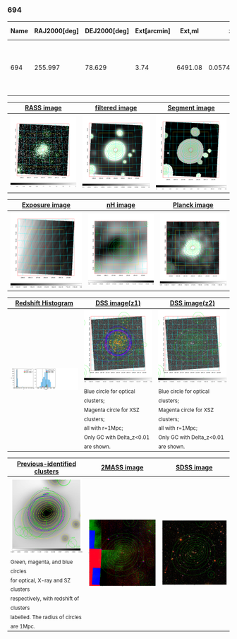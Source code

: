 <div STYLE="page-break-after: always;"></div>

### 694

|Name|RAJ2000[deg]|DEJ2000[deg] |Ext[arcmin]| Ext,ml | z | z_src| C|GC(XSZ,Delta_z<0.01)| GC(OPT,Delta_z<0.01)|GC| R_sig[arcmin] | R500[arcmin] | R500[Mpc]| CRsig[c/s] | CR500[c/s] |L500[1E44 erg/s]|F500[1E-12 erg/s/cm^2]| M500[1E14 Msun]|Tx[keV]|Cnt_sig|Beta|Rc[arcmin]|Comment|Alias|
|---|---|---|---|---|---|------|---|--------|---------|----------|---|---|---|---|---|---|---|---|---|---|---|---|---|---|
|694| 255.997| 78.629| 3.74| 6491.08| 0.0574(0.005)| z1, z_xsz| B| L03, MCXC, PSZ2, Tar, XB| A, N, W| A, L03, MCXC, N, PSZ2, Tar, W, XB| 37.630| 18.260| 1.219| 2.622(0.060)| 2.418(0.056)| 3.551(0.030)| 45.098(0.381)| 5.44(0.02)| 6.20(0.02)| 3680.4| 0.917(-0.020+0.021)| 7.200(-0.205+0.212)| -| k458|

|[RASS image](../image/694/694_img.pdf)|[filtered image](../image/694/694_fil.pdf)|[Segment image](../image/694/694_seg.pdf)|
|-------------------|--------------------|-------------------|
| <img src="../image/694/694_img.png" width="300">  | <img src="../image/694/694_fil.png" width="300">   | <img src="../image/694/694_seg.png" width="300">  |

|[Exposure image](../image/694/694_mex.pdf)| [nH image](../image/694/694_nh.pdf)| [Planck image](../image/694/694_p.pdf)|
|-------------------|--------------------|-------------------|
|<img src="../image/694/694_mex.png" width="300">   | <img src="../image/694/694_nh.png" width="300">    | <img src="../image/694/694_p.png" width="300"> |

|[Redshift Histogram](../image/694/694_zg.pdf) | [DSS image(z1)](../image/694/694_dss_z1.pdf)      |  [DSS image(z2)](../image/694/694_dss_z2.pdf)    |
|-------------------|--------------------|-------------------|
|<img src="../image/694/694_zg.png" width="300"> |<img src="../image/694/694_dss_z1.png" width="300"> <sub><br>Blue circle for optical clusters; <br>Magenta circle for XSZ clusters; <br>all with r=1Mpc; <br>Only GC with Delta_z<0.01 are shown. </sub>| <img src="../image/694/694_dss_z2.png" width="300"><sub><br>Blue circle for optical clusters; <br>Magenta circle for XSZ clusters; <br>all with r=1Mpc; <br>Only GC with Delta_z<0.01 are shown. </sub> |

|[Previous-identified clusters](../image/694/694_gc.pdf) | [2MASS image](../image/694/694_2mass.pdf)      |[SDSS image](../image/694/694_sdss.pdf)   |
|-------------------|-------------------|-------------------|
|<img src=../image/694/694_gc.png width="300"> <br><sub>Green, magenta, and blue circles <br>for optical, X-ray and SZ clusters <br>respectively, with redshift of clusters <br>labelled. The radius of circles <br>are 1Mpc.</sub>|<img src="../image/694/694_2mass.png" width="300">  | <img src="../image/694/694_sdss.png" width="300">  |




